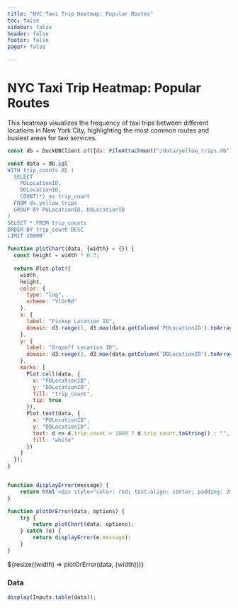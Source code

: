 ```yaml
---
title: "NYC Taxi Trip Heatmap: Popular Routes"
toc: false
sidebar: false
header: false
footer: false
pager: false

---
```


# NYC Taxi Trip Heatmap: Popular Routes

This heatmap visualizes the frequency of taxi trips between different locations in New York City, highlighting the most common routes and busiest areas for taxi services.


```js
const db = DuckDBClient.of({ds: FileAttachment("/data/yellow_trips.db")});
```

```js
const data = db.sql`
WITH trip_counts AS (
  SELECT 
    PULocationID, 
    DOLocationID, 
    COUNT(*) as trip_count
  FROM ds.yellow_trips
  GROUP BY PULocationID, DOLocationID
)
SELECT * FROM trip_counts
ORDER BY trip_count DESC
LIMIT 10000`
```


```js
function plotChart(data, {width} = {}) {
  const height = width * 0.7;
  
  return Plot.plot({
    width,
    height,
    color: {
      type: "log",
      scheme: "YlOrRd"
    },
    x: {
      label: "Pickup Location ID",
      domain: d3.range(1, d3.max(data.getColumn('PULocationID').toArray()) + 1)
    },
    y: {
      label: "Dropoff Location ID",
      domain: d3.range(1, d3.max(data.getColumn('DOLocationID').toArray()) + 1)
    },
    marks: [
      Plot.cell(data, {
        x: "PULocationID",
        y: "DOLocationID",
        fill: "trip_count",
        tip: true
      }),
      Plot.text(data, {
        x: "PULocationID",
        y: "DOLocationID",
        text: d => d.trip_count > 1000 ? d.trip_count.toString() : "",
        fill: "white"
      })
    ]
  });
}


function displayError(message) {
    return html`<div style="color: red; text-align: center; padding: 20px;">Error: ${message}</div>`;
}

function plotOrError(data, options) {
    try {
        return plotChart(data, options);
    } catch (e) {
        return displayError(e.message);
    }
}
```


<div class="grid grid-cols-1">
    <div class="card">
        ${resize((width) => plotOrError(data, {width}))}
    </div>
</div>

### Data

```js
display(Inputs.table(data));
```